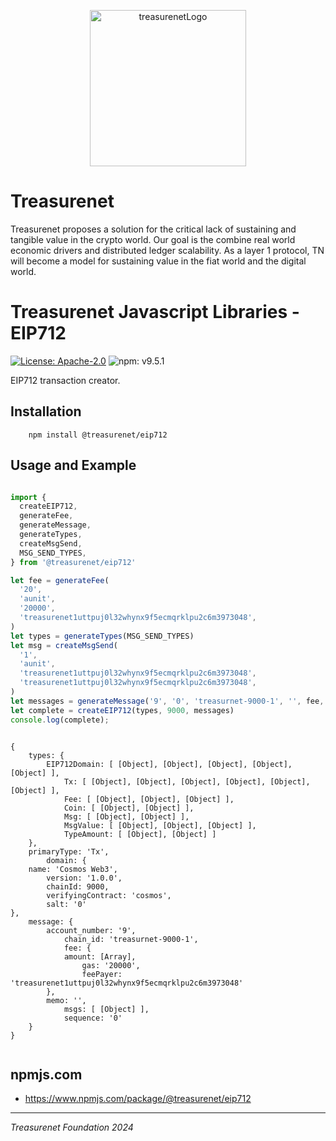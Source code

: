 <p align="center">
  <a href="https://treasurenet.io">
    <img alt="treasurenetLogo" src="https://raw.githubusercontent.com/treasurenetprotocol/docs/feature/1.0.3/static/img/logo_tn_github.png" width="250" />
  </a>
</p>

# Treasurenet

Treasurenet proposes a solution for the critical lack of sustaining and tangible value in the crypto world. Our goal is the combine real world economic drivers and distributed ledger scalability. As a layer 1 protocol, TN will become a model for sustaining value in the fiat world and the digital world.

# Treasurenet Javascript Libraries - EIP712

<a href="https://github.com/treasurenetprotocol/treasurenet-js-libs/blob/master/LICENSE"><img alt="License: Apache-2.0" src="https://img.shields.io/badge/license-Apache_2.0-blue"/></a>  <img alt="npm: v9.5.1" src="https://img.shields.io/badge/npm-v9.5.1-yellow" />

EIP712 transaction creator. 

## Installation

```shell
    npm install @treasurenet/eip712
```

## Usage and Example

```javascript

import {
  createEIP712,
  generateFee,
  generateMessage,
  generateTypes,
  createMsgSend,
  MSG_SEND_TYPES,
} from '@treasurenet/eip712'

let fee = generateFee(
  '20',
  'aunit',
  '20000',
  'treasurenet1uttpuj0l32whynx9f5ecmqrklpu2c6m3973048',
)
let types = generateTypes(MSG_SEND_TYPES)
let msg = createMsgSend(
  '1',
  'aunit',
  'treasurenet1uttpuj0l32whynx9f5ecmqrklpu2c6m3973048',
  'treasurenet1uttpuj0l32whynx9f5ecmqrklpu2c6m3973048',
)
let messages = generateMessage('9', '0', 'treasurnet-9000-1', '', fee, msg)
let complete = createEIP712(types, 9000, messages)
console.log(complete);

```

```

{
    types: {
        EIP712Domain: [ [Object], [Object], [Object], [Object], [Object] ],
            Tx: [ [Object], [Object], [Object], [Object], [Object], [Object] ],
            Fee: [ [Object], [Object], [Object] ],
            Coin: [ [Object], [Object] ],
            Msg: [ [Object], [Object] ],
            MsgValue: [ [Object], [Object], [Object] ],
            TypeAmount: [ [Object], [Object] ]
    },
    primaryType: 'Tx',
        domain: {
    name: 'Cosmos Web3',
        version: '1.0.0',
        chainId: 9000,
        verifyingContract: 'cosmos',
        salt: '0'
},
    message: {
        account_number: '9',
            chain_id: 'treasurnet-9000-1',
            fee: {
            amount: [Array],
                gas: '20000',
                feePayer: 'treasurenet1uttpuj0l32whynx9f5ecmqrklpu2c6m3973048'
        },
        memo: '',
            msgs: [ [Object] ],
            sequence: '0'
    }
}


```

## npmjs.com

- https://www.npmjs.com/package/@treasurenet/eip712


-----
_Treasurenet Foundation 2024_
